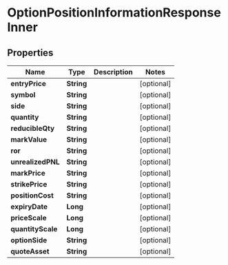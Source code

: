 

# OptionPositionInformationResponseInner


## Properties

| Name | Type | Description | Notes |
|------------ | ------------- | ------------- | -------------|
|**entryPrice** | **String** |  |  [optional] |
|**symbol** | **String** |  |  [optional] |
|**side** | **String** |  |  [optional] |
|**quantity** | **String** |  |  [optional] |
|**reducibleQty** | **String** |  |  [optional] |
|**markValue** | **String** |  |  [optional] |
|**ror** | **String** |  |  [optional] |
|**unrealizedPNL** | **String** |  |  [optional] |
|**markPrice** | **String** |  |  [optional] |
|**strikePrice** | **String** |  |  [optional] |
|**positionCost** | **String** |  |  [optional] |
|**expiryDate** | **Long** |  |  [optional] |
|**priceScale** | **Long** |  |  [optional] |
|**quantityScale** | **Long** |  |  [optional] |
|**optionSide** | **String** |  |  [optional] |
|**quoteAsset** | **String** |  |  [optional] |



